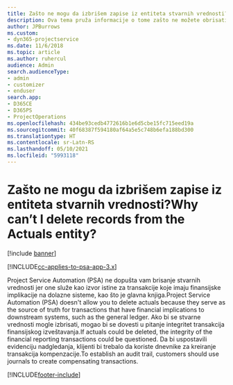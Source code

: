```yaml
---
title: Zašto ne mogu da izbrišem zapise iz entiteta stvarnih vrednosti?
description: Ova tema pruža informacije o tome zašto ne možete obrisati zapise iz entiteta stvarnih vrednosti.
author: JPBurrows
ms.custom:
- dyn365-projectservice
ms.date: 11/6/2018
ms.topic: article
ms.author: ruhercul
audience: Admin
search.audienceType:
- admin
- customizer
- enduser
search.app:
- D365CE
- D365PS
- ProjectOperations
ms.openlocfilehash: 434be93cedb4772616b1e6d5cbe15fc715eed19a
ms.sourcegitcommit: 40f68387f594180af64a5e5c748b6efa188bd300
ms.translationtype: HT
ms.contentlocale: sr-Latn-RS
ms.lasthandoff: 05/10/2021
ms.locfileid: "5993118"
---
```

# <a name="why-cant-i-delete-records-from-the-actuals-entity"></a><span data-ttu-id="e72cf-103">Zašto ne mogu da izbrišem zapise iz entiteta stvarnih vrednosti?</span><span class="sxs-lookup"><span data-stu-id="e72cf-103">Why can’t I delete records from the Actuals entity?</span></span>

[!include [banner](../includes/psa-now-project-operations.md)]

[!INCLUDE[cc-applies-to-psa-app-3.x](../includes/cc-applies-to-psa-app-3x.md)]

<span data-ttu-id="e72cf-104">Project Service Automation (PSA) ne dopušta vam brisanje stvarnih vrednosti jer one služe kao izvor istine za transakcije koje imaju finansijske implikacije na dolazne sisteme, kao što je glavna knjiga.</span><span class="sxs-lookup"><span data-stu-id="e72cf-104">Project Service Automation (PSA) doesn't allow you to delete actuals because they serve as the source of truth for transactions that have financial implications to downstream systems, such as the general ledger.</span></span> <span data-ttu-id="e72cf-105">Ako bi se stvarne vrednosti mogle izbrisati, mogao bi se dovesti u pitanje integritet transakcija finansijskog izveštavanja.</span><span class="sxs-lookup"><span data-stu-id="e72cf-105">If actuals could be deleted, the integrity of the financial reporting transactions could be questioned.</span></span> <span data-ttu-id="e72cf-106">Da bi uspostavili evidenciju nadgledanja, klijenti bi trebalo da koriste dnevnike za kreiranje transakcija kompenzacije.</span><span class="sxs-lookup"><span data-stu-id="e72cf-106">To establish an audit trail, customers should use journals to create compensating transactions.</span></span>



[!INCLUDE[footer-include](../includes/footer-banner.md)]